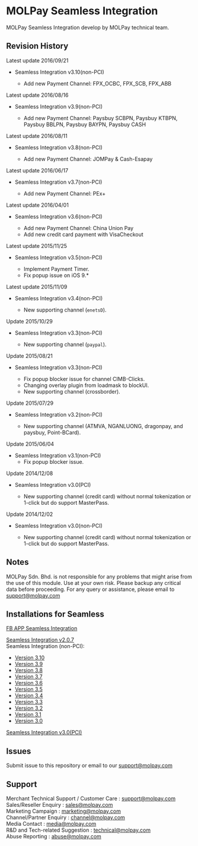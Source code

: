 MOLPay Seamless Integration
=====================

MOLPay Seamless Integration develop by MOLPay technical team.

Revision History
----------------
Latest update 2016/09/21
- Seamless Integration v3.10(non-PCI)

	- Add new Payment Channel: FPX_OCBC, FPX_SCB, FPX_ABB

Latest update 2016/08/16
- Seamless Integration v3.9(non-PCI)

	- Add new Payment Channel: Paysbuy SCBPN, Paysbuy KTBPN, Paysbuy BBLPN, Paysbuy BAYPN, Paysbuy CASH
	
Latest update 2016/08/11
- Seamless Integration v3.8(non-PCI)

	- Add new Payment Channel: JOMPay & Cash-Esapay
	
Latest update 2016/06/17
- Seamless Integration v3.7(non-PCI)

	- Add new Payment Channel: PEx+
	
Latest update 2016/04/01
- Seamless Integration v3.6(non-PCI)

	- Add new Payment Channel: China Union Pay
	- Add new credit card payment with VisaCheckout

Latest update 2015/11/25
- Seamless Integration v3.5(non-PCI)

	- Implement Payment Timer.
	- Fix popup issue on iOS 9.*

Latest update 2015/11/09
- Seamless Integration v3.4(non-PCI)

  - New supporting channel (``enetsD``).

Update 2015/10/29
- Seamless Integration v3.3(non-PCI)

  - New supporting channel (``paypal``).

Update 2015/08/21

- Seamless Integration v3.3(non-PCI)
  
  - Fix popup blocker issue for channel CIMB-Clicks.
  - Changing overlay plugin from loadmask to blockUI.
  - New supporting channel (crossborder).

Update 2015/07/29

- Seamless Integration v3.2(non-PCI)
  
  - New supporting channel (ATMVA, NGANLUONG, dragonpay, and paysbuy, Point-BCard).

Update 2015/06/04

- Seamless Integration v3.1(non-PCI)
  - Fix popup blocker issue.

Update 2014/12/08

- Seamless Integration v3.0(PCI)

  - New supporting channel (credit card) without normal tokenization or 1-click but do support MasterPass.

Update 2014/12/02

- Seamless Integration v3.0(non-PCI)

  - New supporting channel (credit card) without normal tokenization or 1-click but do support MasterPass.
  


Notes
-----

MOLPay Sdn. Bhd. is not responsible for any problems that might arise from the use of this module. 
Use at your own risk. Please backup any critical data before proceeding. For any query or 
assistance, please email to support@molpay.com 


Installations for Seamless 
--------------------------

[FB APP Seamless Integration](https://github.com/MOLPay/Seamless_Integration/wiki/MOLPay-FB-App-Seamless-Integration)

[Seamless Integration v2.0.7](https://github.com/MOLPay/Seamless_Integration/wiki/MOLPay-Seamless-Integration-v2.0.7)  
Seamless Integration (non-PCI):
- [Version 3.10](https://github.com/MOLPay/Seamless_Integration/wiki/MOLPay-Seamless-Integration-v3.10-(non-PCI))
- [Version 3.9](https://github.com/MOLPay/Seamless_Integration/wiki/MOLPay-Seamless-Integration-v3.9-(non-PCI))
- [Version 3.8](https://github.com/MOLPay/Seamless_Integration/wiki/MOLPay-Seamless-Integration-v3.8-(non-PCI))
- [Version 3.7](https://github.com/MOLPay/Seamless_Integration/wiki/MOLPay-Seamless-Integration-v3.7-(non-PCI))
- [Version 3.6](https://github.com/MOLPay/Seamless_Integration/wiki/MOLPay-Seamless-Integration-v3.6-(non-PCI))
- [Version 3.5](https://github.com/MOLPay/Seamless_Integration/wiki/MOLPay-Seamless-Integration-v3.5-(non-PCI))
- [Version 3.4](https://github.com/MOLPay/Seamless_Integration/wiki/MOLPay-Seamless-Integration-v3.4-(non-PCI))
- [Version 3.3](https://github.com/MOLPay/Seamless_Integration/wiki/MOLPay-Seamless-Integration-v3.3-(non-PCI))
- [Version 3.2](https://github.com/MOLPay/Seamless_Integration/wiki/MOLPay-Seamless-Integration-v3.2-(non-PCI))
- [Version 3.1](https://github.com/MOLPay/Seamless_Integration/wiki/MOLPay-Seamless-Integration-v3.1%28non-PCI%29)
- [Version 3.0](https://github.com/MOLPay/Seamless_Integration/wiki/MOLPay-Seamless-Integration-v3.0%28non-PCI%29)

[Seamless Integration v3.0(PCI)](https://github.com/MOLPay/Seamless_Integration/wiki/MOLPay-Seamless-Integration-v3.0%28PCI%29)



Issues
------------

Submit issue to this repository or email to our support@molpay.com


Support
-------

Merchant Technical Support / Customer Care : support@molpay.com <br>
Sales/Reseller Enquiry : sales@molpay.com <br>
Marketing Campaign : marketing@molpay.com <br>
Channel/Partner Enquiry : channel@molpay.com <br>
Media Contact : media@molpay.com <br>
R&D and Tech-related Suggestion : technical@molpay.com <br>
Abuse Reporting : abuse@molpay.com
